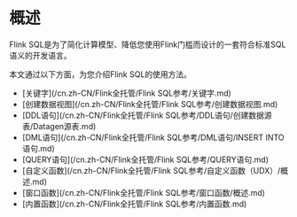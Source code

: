 # 概述

Flink SQL是为了简化计算模型、降低您使用Flink门槛而设计的一套符合标准SQL语义的开发语言。

本文通过以下方面，为您介绍Flink SQL的使用方法。

-   [关键字](/cn.zh-CN/Flink全托管/Flink SQL参考/关键字.md)
-   [创建数据视图](/cn.zh-CN/Flink全托管/Flink SQL参考/创建数据视图.md)
-   [DDL语句](/cn.zh-CN/Flink全托管/Flink SQL参考/DDL语句/创建数据源表/Datagen源表.md)
-   [DML语句](/cn.zh-CN/Flink全托管/Flink SQL参考/DML语句/INSERT INTO语句.md)
-   [QUERY语句](/cn.zh-CN/Flink全托管/Flink SQL参考/QUERY语句.md)
-   [自定义函数](/cn.zh-CN/Flink全托管/Flink SQL参考/自定义函数（UDX）/概述.md)
-   [窗口函数](/cn.zh-CN/Flink全托管/Flink SQL参考/窗口函数/概述.md)
-   [内置函数](/cn.zh-CN/Flink全托管/Flink SQL参考/内置函数.md)

